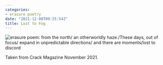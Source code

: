 ```yaml
---
categories:
- erasure poetry
date: "2021-12-08T09:25:54Z"
title: Lost to Fog
---
```


<img src="https://www.davidralphlewis.co.uk/assets/images/articles/2021/fog.jpeg" alt="erasure poem: from the north/ an otherworldly haze./These days, out of focus/ expand in unpredictable directions/ and there are moments/lost to discord" title="Clearly I am full of festive joy" class="responsive"><br>

Taken from Crack Magazine November 2021.
